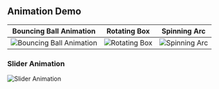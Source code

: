 ## Animation Demo

| **Bouncing Ball Animation** | **Rotating Box** | **Spinning Arc** |
|-----------------------------|------------------|------------------|
| ![Bouncing Ball Animation](https://github.com/user-attachments/assets/501114a7-7d50-43a2-a4f9-b81f37fd05a1) | ![Rotating Box](https://github.com/user-attachments/assets/0e262b67-3fdd-43f5-bd4a-c4e00c77af47) | ![Spinning Arc](https://github.com/user-attachments/assets/f5e39000-8076-4f93-9f34-a8e868fb37a6) |

### **Slider Animation**
![Slider Animation](https://github.com/user-attachments/assets/05a4eaaa-a57d-4c04-87d0-fa993b73108f)
